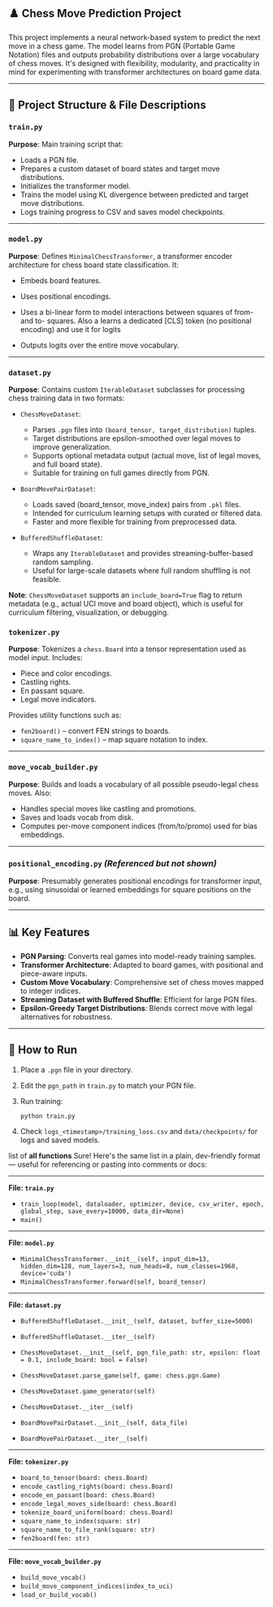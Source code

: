 ## ♟️ Chess Move Prediction Project

This project implements a neural network-based system to predict the next move in a chess game. The model learns from PGN (Portable Game Notation) files and outputs probability distributions over a large vocabulary of chess moves. It's designed with flexibility, modularity, and practicality in mind for experimenting with transformer architectures on board game data.

---

## 📁 Project Structure & File Descriptions

### `train.py`

**Purpose**:
Main training script that:

* Loads a PGN file.
* Prepares a custom dataset of board states and target move distributions.
* Initializes the transformer model.
* Trains the model using KL divergence between predicted and target move distributions.
* Logs training progress to CSV and saves model checkpoints.

---

### `model.py`

**Purpose**:
Defines `MinimalChessTransformer`, a transformer encoder architecture for chess board state classification. It:

* Embeds board features.
* Uses positional encodings.
* Uses a bi-linear form to model interactions between squares of from- and to- squares. Also a learns a dedicated [CLS] token (no positional encoding) and use it for logits

* Outputs logits over the entire move vocabulary.

---

### `dataset.py`

**Purpose**:
Contains custom `IterableDataset` subclasses for processing chess training data in two formats:

* `ChessMoveDataset`:
  - Parses `.pgn` files into `(board_tensor, target_distribution)` tuples.
  - Target distributions are epsilon-smoothed over legal moves to improve generalization.
  - Supports optional metadata output (actual move, list of legal moves, and full board state).
  - Suitable for training on full games directly from PGN.

* `BoardMovePairDataset`:
  - Loads saved (board_tensor, move_index) pairs from `.pkl` files.
  - Intended for curriculum learning setups with curated or filtered data.
  - Faster and more flexible for training from preprocessed data.

* `BufferedShuffleDataset`:
  - Wraps any `IterableDataset` and provides streaming-buffer-based random sampling.
  - Useful for large-scale datasets where full random shuffling is not feasible.

**Note**:
`ChessMoveDataset` supports an `include_board=True` flag to return metadata (e.g., actual UCI move and board object), which is useful for curriculum filtering, visualization, or debugging.


### `tokenizer.py`

**Purpose**:
Tokenizes a `chess.Board` into a tensor representation used as model input. Includes:

* Piece and color encodings.
* Castling rights.
* En passant square.
* Legal move indicators.

Provides utility functions such as:

* `fen2board()` – convert FEN strings to boards.
* `square_name_to_index()` – map square notation to index.

---

### `move_vocab_builder.py`

**Purpose**:
Builds and loads a vocabulary of all possible pseudo-legal chess moves. Also:

* Handles special moves like castling and promotions.
* Saves and loads vocab from disk.
* Computes per-move component indices (from/to/promo) used for bias embeddings.

---

### `positional_encoding.py` *(Referenced but not shown)*

**Purpose**:
Presumably generates positional encodings for transformer input, e.g., using sinusoidal or learned embeddings for square positions on the board.

---

## 📊 Key Features

* **PGN Parsing**: Converts real games into model-ready training samples.
* **Transformer Architecture**: Adapted to board games, with positional and piece-aware inputs.
* **Custom Move Vocabulary**: Comprehensive set of chess moves mapped to integer indices.
* **Streaming Dataset with Buffered Shuffle**: Efficient for large PGN files.
* **Epsilon-Greedy Target Distributions**: Blends correct move with legal alternatives for robustness.

---

## 🚀 How to Run

1. Place a `.pgn` file in your directory.
2. Edit the `pgn_path` in `train.py` to match your PGN file.
3. Run training:

   ```bash
   python train.py
   ```
4. Check `logs_<timestamp>/training_loss.csv` and `data/checkpoints/` for logs and saved models.



 list of **all functions** 
Sure! Here's the same list in a plain, dev-friendly format — useful for referencing or pasting into comments or docs:

---

**File: `train.py`**

* `train_loop(model, dataloader, optimizer, device, csv_writer, epoch, global_step, save_every=10000, data_dir=None)`
* `main()`

---

**File: `model.py`**

* `MinimalChessTransformer.__init__(self, input_dim=13, hidden_dim=128, num_layers=3, num_heads=8, num_classes=1968, device='cuda')`
* `MinimalChessTransformer.forward(self, board_tensor)`

---

**File: `dataset.py`**

* `BufferedShuffleDataset.__init__(self, dataset, buffer_size=5000)`
* `BufferedShuffleDataset.__iter__(self)`

* `ChessMoveDataset.__init__(self, pgn_file_path: str, epsilon: float = 0.1, include_board: bool = False)`
* `ChessMoveDataset.parse_game(self, game: chess.pgn.Game)`
* `ChessMoveDataset.game_generator(self)`
* `ChessMoveDataset.__iter__(self)`

* `BoardMovePairDataset.__init__(self, data_file)`
* `BoardMovePairDataset.__iter__(self)`

---

**File: `tokenizer.py`**

* `board_to_tensor(board: chess.Board)`
* `encode_castling_rights(board: chess.Board)`
* `encode_en_passant(board: chess.Board)`
* `encode_legal_moves_side(board: chess.Board)`
* `tokenize_board_uniform(board: chess.Board)`
* `square_name_to_index(square: str)`
* `square_name_to_file_rank(square: str)`
* `fen2board(fen: str)`

---

**File: `move_vocab_builder.py`**

* `build_move_vocab()`
* `build_move_component_indices(index_to_uci)`
* `load_or_build_vocab()`

